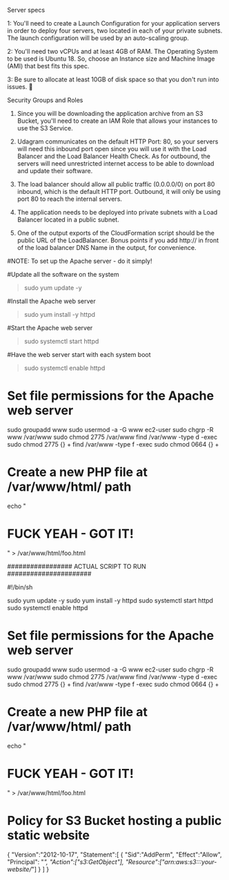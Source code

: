 Server specs

1: You'll need to create a Launch Configuration for your application servers in order to deploy four servers, two located in each of your private subnets. The launch configuration will be used by an auto-scaling group.

2: You'll need two vCPUs and at least 4GB of RAM. The Operating System to be used is Ubuntu 18. So, choose an Instance size and Machine Image (AMI) that best fits this spec.

3: Be sure to allocate at least 10GB of disk space so that you don't run into issues. 



Security Groups and Roles

1. Since you will be downloading the application archive from an S3 Bucket, you'll need to create an IAM Role that allows your instances to use the S3 Service.

2. Udagram communicates on the default HTTP Port: 80, so your servers will need this inbound port open since you will use it with the Load Balancer and the Load Balancer Health Check. As for outbound, the servers will need unrestricted internet access to be able to download and update their software.

3. The load balancer should allow all public traffic (0.0.0.0/0) on port 80 inbound, which is the default HTTP port. Outbound, it will only be using port 80 to reach the internal servers.

4. The application needs to be deployed into private subnets with a Load Balancer located in a public subnet.

5. One of the output exports of the CloudFormation script should be the public URL of the LoadBalancer. Bonus points if you add http:// in front of the load balancer DNS Name in the output, for convenience.



#NOTE: To set up the Apache server - do it simply!

#Update all the software on the system
> sudo yum update -y

#Install the Apache web server
> sudo yum install -y httpd

#Start the Apache web server
> sudo systemctl start httpd

#Have the web server start with each system boot
> sudo systemctl enable httpd

# Set file permissions for the Apache web server
sudo groupadd www
sudo usermod -a -G www ec2-user
sudo chgrp -R www /var/www
sudo chmod 2775 /var/www
find /var/www -type d -exec sudo chmod 2775 {} +
find /var/www -type f -exec sudo chmod 0664 {} +
# Create a new PHP file at  /var/www/html/ path
echo "<h1>FUCK YEAH - GOT IT!</h1>" > /var/www/html/foo.html


################# ACTUAL SCRIPT TO RUN ######################

#!/bin/sh

sudo yum update -y
sudo yum install -y httpd
sudo systemctl start httpd
sudo systemctl enable httpd

# Set file permissions for the Apache web server
sudo groupadd www
sudo usermod -a -G www ec2-user
sudo chgrp -R www /var/www
sudo chmod 2775 /var/www
find /var/www -type d -exec sudo chmod 2775 {} +
find /var/www -type f -exec sudo chmod 0664 {} +

# Create a new PHP file at  /var/www/html/ path
echo "<h1>FUCK YEAH - GOT IT!</h1>" > /var/www/html/foo.html



# Policy for S3 Bucket hosting a public static website
{
"Version":"2012-10-17",
"Statement":[
 {
   "Sid":"AddPerm",
   "Effect":"Allow",
   "Principal": "*",
   "Action":["s3:GetObject"],
   "Resource":["arn:aws:s3:::your-website/*"]
 }
]
}